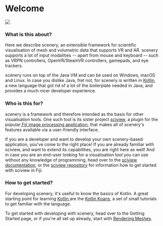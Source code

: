# Welcome

![](.gitbook/assets/68747470733a2f2f756c72696b2e69732f7363656e6572792d7465617365722d323031392e676966.gif)

### What is this about?

Here we describe scenery, an extensible framework for scientific visualisation of mesh and volumetric data that supports VR and AR. scenery supports a lot of input modalities -- apart from mouse and keyboard -- such as VRPN controllers, OpenVR/SteamVR controllers, gamepads, and eye trackers.&#x20;

scenery runs on top of the Java VM and can be used on Windows, macOS and Linux. In case you dislike Java, fret not, for scenery is written in [Kotlin](https://www.kotlinlang.org), a new language that got rid of a lot of the boilerplate needed in Java, and provides a much nicer developer experience.

### Who is this for?

scenery is a framework and therefore intended as the basis for other visualisation tools. One such tool is its sister project [sciview](https://github.com/scenerygraphics/sciview), a plugin for the popular[ Fiji image processing application](https://fiji.sc), that makes all of scenery's features available via a user-friendly interface.

If you are a developer and want to develop your own scenery-based application, you've come to the right place! If you are already familiar with sciview, and want to extend its capabilities, you are right here as well! And in case you are an end-user looking for a visualisation tool you can use without any knowledge of programming, head over to the [sciview documentation](https://docs.scenery.graphics/sciview), or the [sciview repository](https://github.com/scenerygraphics/sciview) for information how to get started with sciview in Fiji.

### How to get started?

For developing scenery, it's useful to know the basics of Kotlin. A great starting point for learning [Kotlin ](https://www.kotlinlang.org)are the [Kotlin Koans](https://kotlinlang.org/docs/tutorials/koans.html), a set of small tutorials to get familiar with the language.

To get started with developing with scenery, head over to the Getting Started page, or if you're all set up already, start with [Rendering Meshes](introduction/rendering-meshes.md).
